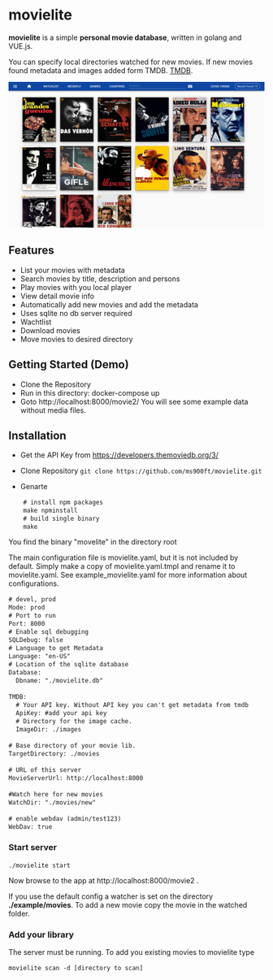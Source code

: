 # movielite

**movielite** is a simple **personal movie database**, written in golang and VUE.js.


You can specify local directories watched for new movies. If new movies found metadata and images added form TMDB. [TMDB](https://www.themoviedb.org).

![](./docs/images/screencapture-main.png)

## Features

* List your movies with metadata
* Search movies by title, description and persons
* Play movies with you local player
* View detail movie info
* Automatically add new movies and add the metadata
* Uses sqlite no db server required
* Wachtlist
* Download movies
* Move movies to desired directory

## Getting Started (Demo)
- Clone the Repository
- Run in this directory: docker-compose up
- Goto http://localhost:8000/movie2/
You will see some example data without media files.
## Installation
- Get the API Key from https://developers.themoviedb.org/3/

- Clone Repository ```git clone https://github.com/ms900ft/movielite.git ```
- Genarte

```
    # install npm packages
    make npminstall
    # build single binary
    make
```
You find the binary "movelite" in the directory root

The main configuration file is movielite.yaml, but it is not included by default. Simply make a copy of movielite.yaml.tmpl and rename it to movielite.yaml. See example_movielite.yaml for more information about configurations.

````
# devel, prod
Mode: prod
# Port to run
Port: 8000
# Enable sql debugging
SQLDebug: false
# Language to get Metadata
Language: "en-US"
# Location of the sqlite database
Database:
  Dbname: "./movielite.db"

TMDB:
  # Your API key. Without API key you can't get metadata from tmdb
  ApiKey: #add your api key
  # Directory for the image cache.
  ImageDir: ./images

# Base directory of your movie lib.
TargetDirectory: ./movies

# URL of this server
MovieServerUrl: http://localhost:8000

#Watch here for new movies
WatchDir: "./movies/new"

# enable webdav (admin/test123)
WebDav: true
````
### Start server

````
./movielite start
````
 Now browse to the app at http://localhost:8000/movie2 .

 If you use the default config a watcher is set on the directory **./example/movies**.
 To add a new movie copy the movie in the watched folder.

### Add your library
The server must be running. To add you existing movies to movielite type
`````
movielite scan -d [directory to scan]
`````